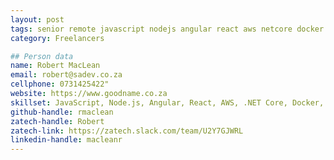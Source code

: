 ```yaml
---
layout: post
tags: senior remote javascript nodejs angular react aws netcore docker web deno api kotlin architecture cloud azure gcp typescript github terraform graphql rest vuejs nuxt next nx mentoring hybrid onprem
category: Freelancers

## Person data
name: Robert MacLean
email: robert@sadev.co.za
cellphone: 0731425422"
website: https://www.goodname.co.za
skillset: JavaScript, Node.js, Angular, React, AWS, .NET Core, Docker, Web, Deno, API, Kotlin, Architecture, Cloud, Azure, GCP, TypeScript, GitHub, Terraform, GraphQL, REST, Vue.js, Nuxt, Next, NX
github-handle: rmaclean
zatech-handle: Robert
zatech-link: https://zatech.slack.com/team/U2Y7GJWRL
linkedin-handle: macleanr
---
```

